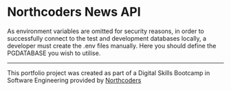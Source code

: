 # Northcoders News API

As environment variables are omitted for security reasons, in order to successfully connect to the test and development databases locally, a developer must create the .env files manually. Here you should define the PGDATABASE you wish to utilise.

---

This portfolio project was created as part of a Digital Skills Bootcamp in Software Engineering provided by [Northcoders](https://northcoders.com/)
